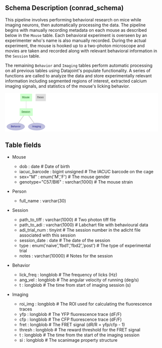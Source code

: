 ## Schema Description (conrad_schema)

This pipeline involves performing behavioral research on mice while imaging neurons, then automatically processing the data. The pipeline begins with manually recording metadata on each mouse as described below in the `Mouse` table. Each behavioral experiment is overseen by an experimenter who's name is also manually recorded. During the actual experiment, the mouse is hooked up to a two-photon microscope and movies are taken and recorded along with relevant behavioral information in the `Session` table. 

The remaining `Behavior` and `Imaging` tables perform automatic processing on all previous tables using Datajoint's populate functionality. A series of functions are called to analyze the data and store experimentally relevant information including segmented regions of interest, extracted calcium imaging signals, and statistics of the mouse's licking behavior.

![Image](images/conrad_schema_long.png)

## Table fields

- Mouse
  - dob                  : date                         # Date of birth
  - iacuc_barcode        : bigint unsigned              # The IACUC barcode on the cage
  - sex="M"              : enum('M','F')                # The mouse gender
  - genotype="C57/Bl6"   : varchar(1000)                # The mouse strain

- Person
  - full_name            : varchar(30)                  

- Session
  - path_to_tiff         : varchar(1000)                # Two photon tiff file
  - path_to_adi          : varchar(1000)                # Labchart file with behavioural data
  - adi_trial_num        : tinyint                      # The session number in the adicht file associated with this session
  - session_date         : date                         # The date of the session
  - type                 : enum('naive','fbd1','fbd2','post') # The type of experimental trial
  - notes                : varchar(10000)               # Notes for the session

- Behavior
  - lick_freq            : longblob                     # The frequency of licks (Hz)
  - ang_vel              : longblob                     # The angular velocity of running (deg/s)
  - t                    : longblob                     # The time from start of imaging session (s)

- Imaging
  - roi_img              : longblob                     # The ROI used for calculating the fluorescence traces
  - yfp                  : longblob                     # The YFP fluorescence trace (dF/F)
  - cfp                  : longblob                     # The CFP fluorescence trace (dF/F)
  - fret                 : longblob                     # The FRET signal (dR/R = yfp/cfp - 1)
  - thresh               : longblob                     # The reward threshold for the FRET signal
  - t                    : longblob                     # The time from the start of the imaging session
  - si                   : longblob                     # The scanimage property structure
